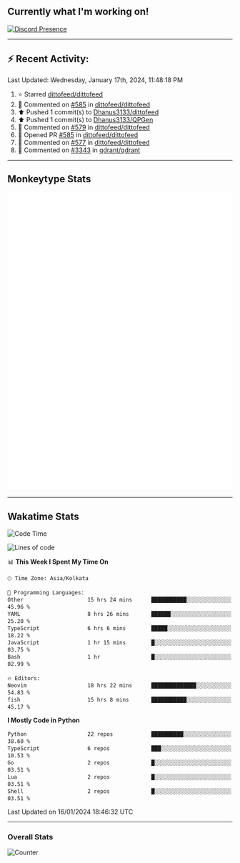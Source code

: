 ## Currently what I'm working on!
[![Discord Presence](https://lanyard.cnrad.dev/api/534981034400284712)](https://discord.com/users/534981034400284712)

---

## :zap: Recent Activity:
<!--RECENT_ACTIVITY:last_update-->
Last Updated: Wednesday, January 17th, 2024, 11:48:18 PM
<!--RECENT_ACTIVITY:last_update_end-->
<!--RECENT_ACTIVITY:start-->
1. ⭐ Starred [dittofeed/dittofeed](https://github.com/dittofeed/dittofeed)<br>
2. 💬 Commented on [#585](https://github.com/dittofeed/dittofeed/pull/585#issuecomment-1894982038) in [dittofeed/dittofeed](https://github.com/dittofeed/dittofeed)<br>
3. ⬆️ Pushed 1 commit(s) to [Dhanus3133/dittofeed](https://github.com/Dhanus3133/dittofeed)<br>
4. ⬆️ Pushed 1 commit(s) to [Dhanus3133/QPGen](https://github.com/Dhanus3133/QPGen)<br>
5. 💬 Commented on [#579](https://github.com/dittofeed/dittofeed/issues/579#issuecomment-1893606320) in [dittofeed/dittofeed](https://github.com/dittofeed/dittofeed)<br>
6. 💪 Opened PR [#585](https://github.com/dittofeed/dittofeed/pull/585) in [dittofeed/dittofeed](https://github.com/dittofeed/dittofeed)<br>
7. 💬 Commented on [#577](https://github.com/dittofeed/dittofeed/issues/577#issuecomment-1893005273) in [dittofeed/dittofeed](https://github.com/dittofeed/dittofeed)<br>
8. 💬 Commented on [#3343](https://github.com/qdrant/qdrant/pull/3343#discussion_r1452550144) in [qdrant/qdrant](https://github.com/qdrant/qdrant)<br>
<!--RECENT_ACTIVITY:end-->

---

## Monkeytype Stats
<a href="https://monkeytype.com/profile/dhanus">
  <img src="https://raw.githubusercontent.com/Dhanus3133/Dhanus3133/monkeytype/monkeytype-pb.svg" alt="Monkeytype Profile" />
</a>

---

## Wakatime Stats
<!--START_SECTION:waka-->
![Code Time](http://img.shields.io/badge/Code%20Time-1%2C591%20hrs%2020%20mins-blue)

![Lines of code](https://img.shields.io/badge/From%20Hello%20World%20I%27ve%20Written-4.8%20million%20lines%20of%20code-blue)

📊 **This Week I Spent My Time On** 

```text
🕑︎ Time Zone: Asia/Kolkata

💬 Programming Languages: 
Other                    15 hrs 24 mins      ███████████░░░░░░░░░░░░░░   45.96 % 
YAML                     8 hrs 26 mins       ██████░░░░░░░░░░░░░░░░░░░   25.20 % 
TypeScript               6 hrs 6 mins        █████░░░░░░░░░░░░░░░░░░░░   18.22 % 
JavaScript               1 hr 15 mins        █░░░░░░░░░░░░░░░░░░░░░░░░   03.75 % 
Bash                     1 hr                █░░░░░░░░░░░░░░░░░░░░░░░░   02.99 % 

🔥 Editors: 
Neovim                   18 hrs 22 mins      ██████████████░░░░░░░░░░░   54.83 % 
fish                     15 hrs 8 mins       ███████████░░░░░░░░░░░░░░   45.17 % 
```

**I Mostly Code in Python** 

```text
Python                   22 repos            ██████████░░░░░░░░░░░░░░░   38.60 % 
TypeScript               6 repos             ███░░░░░░░░░░░░░░░░░░░░░░   10.53 % 
Go                       2 repos             █░░░░░░░░░░░░░░░░░░░░░░░░   03.51 % 
Lua                      2 repos             █░░░░░░░░░░░░░░░░░░░░░░░░   03.51 % 
Shell                    2 repos             █░░░░░░░░░░░░░░░░░░░░░░░░   03.51 % 
```




 Last Updated on 16/01/2024 18:46:32 UTC
<!--END_SECTION:waka-->
---

### Overall Stats

<img src="https://moe-counter.glitch.me/get/@Dhanus3133?theme=asoul" alt="Counter" />
